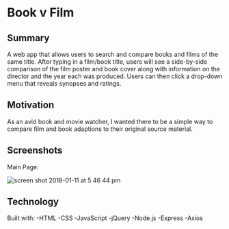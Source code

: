 # Book v Film

## Summary
A web app that allows users to search and compare books and films of the same title. After typing in a film/book title, users will see a side-by-side comparison of the film poster and book cover along with information on the director and the year each was produced. Users can then click a drop-down menu that reveals synopses and ratings.

## Motivation
As an avid book and movie watcher, I wanted there to be a simple way to compare film and book adaptions to their original source material.

## Screenshots
Main Page:

![screen shot 2018-01-11 at 5 46 44 pm](https://user-images.githubusercontent.com/32852757/34858240-ff93570e-f703-11e7-88b9-061356c69c03.png)

## Technology
Built with:
  -HTML
  -CSS
  -JavaScript
  -jQuery
  -Node.js
  -Express
  -Axios
